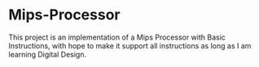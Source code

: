 # Mips-Processor
This project is an implementation of a Mips Processor with Basic Instructions, with hope to make it support all instructions as long as I am learning Digital Design.

